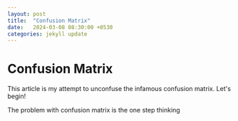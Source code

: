 ```yaml
---
layout: post
title:  "Confusion Matrix"
date:   2024-03-08 08:30:00 +0530
categories: jekyll update
---
```


# Confusion Matrix
This article is my attempt to unconfuse the infamous confusion matrix. Let's begin!

The problem with confusion matrix is the one step thinking
